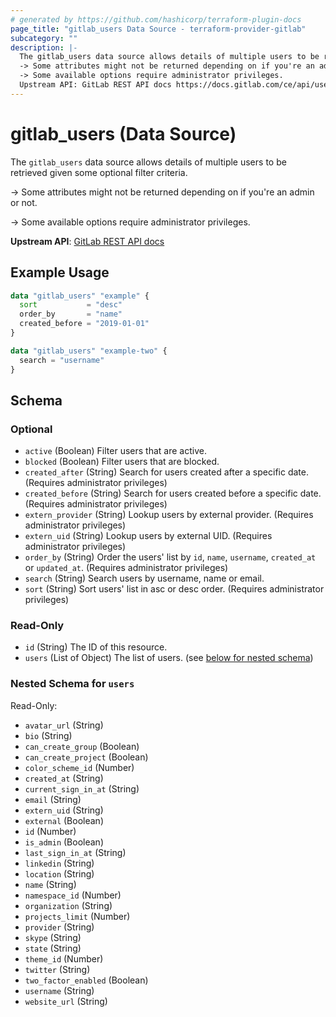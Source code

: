```yaml
---
# generated by https://github.com/hashicorp/terraform-plugin-docs
page_title: "gitlab_users Data Source - terraform-provider-gitlab"
subcategory: ""
description: |-
  The gitlab_users data source allows details of multiple users to be retrieved given some optional filter criteria.
  -> Some attributes might not be returned depending on if you're an admin or not.
  -> Some available options require administrator privileges.
  Upstream API: GitLab REST API docs https://docs.gitlab.com/ce/api/users.html#list-users
---
```


# gitlab_users (Data Source)

The `gitlab_users` data source allows details of multiple users to be retrieved given some optional filter criteria.

-> Some attributes might not be returned depending on if you're an admin or not.

-> Some available options require administrator privileges.

**Upstream API**: [GitLab REST API docs](https://docs.gitlab.com/ce/api/users.html#list-users)

## Example Usage

```terraform
data "gitlab_users" "example" {
  sort           = "desc"
  order_by       = "name"
  created_before = "2019-01-01"
}

data "gitlab_users" "example-two" {
  search = "username"
}
```

<!-- schema generated by tfplugindocs -->
## Schema

### Optional

- `active` (Boolean) Filter users that are active.
- `blocked` (Boolean) Filter users that are blocked.
- `created_after` (String) Search for users created after a specific date. (Requires administrator privileges)
- `created_before` (String) Search for users created before a specific date. (Requires administrator privileges)
- `extern_provider` (String) Lookup users by external provider. (Requires administrator privileges)
- `extern_uid` (String) Lookup users by external UID. (Requires administrator privileges)
- `order_by` (String) Order the users' list by `id`, `name`, `username`, `created_at` or `updated_at`. (Requires administrator privileges)
- `search` (String) Search users by username, name or email.
- `sort` (String) Sort users' list in asc or desc order. (Requires administrator privileges)

### Read-Only

- `id` (String) The ID of this resource.
- `users` (List of Object) The list of users. (see [below for nested schema](#nestedatt--users))

<a id="nestedatt--users"></a>
### Nested Schema for `users`

Read-Only:

- `avatar_url` (String)
- `bio` (String)
- `can_create_group` (Boolean)
- `can_create_project` (Boolean)
- `color_scheme_id` (Number)
- `created_at` (String)
- `current_sign_in_at` (String)
- `email` (String)
- `extern_uid` (String)
- `external` (Boolean)
- `id` (Number)
- `is_admin` (Boolean)
- `last_sign_in_at` (String)
- `linkedin` (String)
- `location` (String)
- `name` (String)
- `namespace_id` (Number)
- `organization` (String)
- `projects_limit` (Number)
- `provider` (String)
- `skype` (String)
- `state` (String)
- `theme_id` (Number)
- `twitter` (String)
- `two_factor_enabled` (Boolean)
- `username` (String)
- `website_url` (String)


